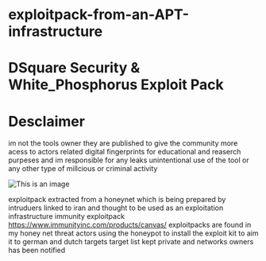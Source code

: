 # exploitpack-from-an-APT-infrastructure
# DSquare Security & White_Phosphorus Exploit Pack 
# Desclaimer
im not the tools owner they are published to give the community more acess to actors related digital fingerprints for educational and reaserch purpeses and im responsible for any leaks unintentional use of the tool 
or any other type of millcious or criminal activity 

![This is an image](https://www.immunityinc.com/images/canvas-logo-large.png)

exploitpack extracted from a honeynet which is being prepared by intruduers linked to iran and thought to be used as an exploitation infrastructure
immunity exploitpack https://www.immunityinc.com/products/canvas/ exploitpacks are found in my honey net threat actors using the honeypot to install the exploit kit to aim it to german and dutch targets
target list kept private and networks owners has been notified
